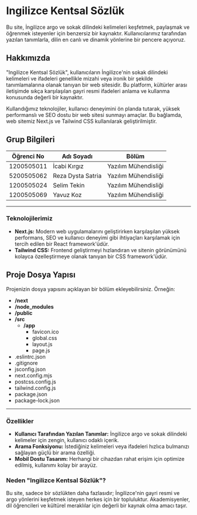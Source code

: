 # Ingilizce Kentsal Sözlük

Bu site, İngilizce argo ve sokak dilindeki kelimeleri keşfetmek, paylaşmak ve öğrenmek isteyenler için benzersiz bir kaynaktır. Kullanıcılarımız tarafından yazılan tanımlarla, dilin en canlı ve dinamik yönlerine bir pencere açıyoruz.

## Hakkımızda

"Ingilizce Kentsal Sözlük", kullanıcıların İngilizce'nin sokak dilindeki kelimeleri ve ifadeleri genellikle mizahi veya ironik bir şekilde tanımlamalarına olanak tanıyan bir web sitesidir. Bu platform, kültürler arası iletişimde sıkça karşılaşılan gayri resmi ifadeleri anlama ve kullanma konusunda değerli bir kaynaktır.

Kullandığımız teknolojiler, kullanıcı deneyimini ön planda tutarak, yüksek performanslı ve SEO dostu bir web sitesi sunmayı amaçlar. Bu bağlamda, web sitemiz Next.js ve Tailwind CSS kullanılarak geliştirilmiştir.

## Grup Bilgileri

| Öğrenci No | Adı Soyadı           | Bölüm          		   | 
|------------|----------------------|----------------------|
| 1200505011  | İcabi Kırgız		| Yazılım Mühendisliği     | 
| 5200505062  | Reza Dysta Satria   | Yazılım Mühendisliği  |
| 1200505024     | Selim Tekin   | Yazılım Mühendisliği     |
| 1200505069     | Yavuz Koz   | Yazılım Mühendisliği     | 

---

### Teknolojilerimiz

- **Next.js:** Modern web uygulamalarını geliştirirken karşılaşılan yüksek performans, SEO ve kullanıcı deneyimi gibi ihtiyaçları karşılamak için tercih edilen bir React framework'üdür.
- **Tailwind CSS:** Frontend geliştirmeyi hızlandıran ve sitenin görünümünü kolayca özelleştirmeye olanak tanıyan bir CSS framework'üdür.

## Proje Dosya Yapısı

Projenizin dosya yapısını açıklayan bir bölüm ekleyebilirsiniz. Örneğin:

- **/next**
- **/node_modules**
- **/public**
- **/src**
  - **/app**
       - favicon.ico
       - global.css
       - layout.js
       - page.js
- .eslintrc.json
- .gitignore
- jsconfig.json
- next.config.mjs
- postcss.config.js
- tailwind.config.js
- package.json
- package-lock.json


---

### Özellikler

- **Kullanıcı Tarafından Yazılan Tanımlar:** İngilizce argo ve sokak dilindeki kelimeler için zengin, kullanıcı odaklı içerik.
- **Arama Fonksiyonu:** İstediğiniz kelimeleri veya ifadeleri hızlıca bulmanızı sağlayan güçlü bir arama özelliği.
- **Mobil Dostu Tasarım:** Herhangi bir cihazdan rahat erişim için optimize edilmiş, kullanımı kolay bir arayüz.

### Neden "Ingilizce Kentsal Sözlük"?

Bu site, sadece bir sözlükten daha fazlasıdır; İngilizce'nin gayri resmi ve argo yönlerini keşfetmek isteyen herkes için bir topluluktur. Akademisyenler, dil öğrencileri ve kültürel meraklılar için değerli bir kaynak olma amacı taşır.



